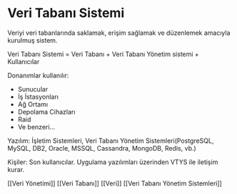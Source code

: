 # Veri Tabanı Sistemi

Veriyi veri tabanlarında saklamak, erişim sağlamak ve düzenlemek amacıyla kurulmuş sistem.

Veri Tabanı Sistemi = Veri Tabanı + Veri Tabanı Yönetim sistemi + Kullanıcılar

Donanımlar kullanılır:
- Sunucular
- İş İstasyonları
- Ağ Ortamı
- Depolama Cihazları
- Raid
- Ve benzeri...

Yazılım: İşletim Sistemleri, Veri Tabanı Yönetim Sistemleri(PostgreSQL, MySQL, DB2, Oracle, MSSQL, Cassandra, MongoDB, Redis, vb.)

Kişiler: Son kullanıcılar. Uygulama yazılımları üzerinden VTYS ile iletişim kurar.

[[Veri Yönetimi]]
[[Veri Tabanı]]
[[Veri]]
[[Veri Tabanı Yönetim Sistemleri]]

